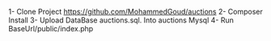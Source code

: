 1- Clone Project https://github.com/MohammedGoud/auctions
2- Composer Install 
3- Upload DataBase auctions.sql. Into auctions Mysql 
4- Run BaseUrl/public/index.php